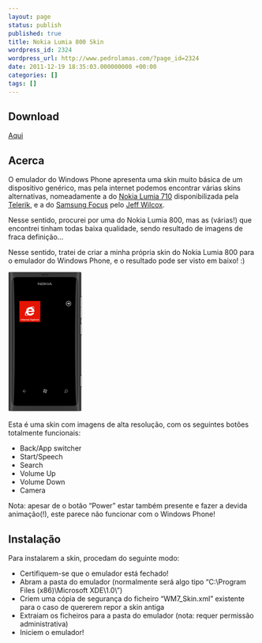 ```yaml
---
layout: page
status: publish
published: true
title: Nokia Lumia 800 Skin
wordpress_id: 2324
wordpress_url: http://www.pedrolamas.com/?page_id=2324
date: 2011-12-19 18:35:03.000000000 +00:00
categories: []
tags: []
---
```

Download
--------

[Aqui](https://www.pedrolamas.com/windows-phone/nokia-lumia-800-skin/)

Acerca
------

O emulador do Windows Phone apresenta uma skin muito básica de um dispositivo genérico, mas pela internet podemos encontrar várias skins alternativas, nomeadamente a do [Nokia Lumia 710](http://blogs.telerik.com/blogs/posts/11-10-26/welcome-nokia-lumia-wp7-emulator-skin.aspx) disponibilizada pela [Telerik](http://www.telerik.com/), e a do [Samsung Focus](http://www.jeff.wilcox.name/2011/12/my-new-windows-phone-emulator-theme/) pelo [Jeff Wilcox](http://www.jeff.wilcox.name/).

Nesse sentido, procurei por uma do Nokia Lumia 800, mas as (várias!) que encontrei tinham todas baixa qualidade, sendo resultado de imagens de fraca definição…

Nesse sentido, tratei de criar a minha própria skin do Nokia Lumia 800 para o emulador do Windows Phone, e o resultado pode ser visto em baixo! :)

[![](/wp-content/uploads/2011/12/Nokia-Lumia-800-skin-for-Windows-Phone-Emulator-thumb.png "Nokia Lumia 800 skin for Windows Phone Emulator")](/wp-content/uploads/2011/12/Nokia-Lumia-800-skin-for-Windows-Phone-Emulator.png)

Esta é uma skin com imagens de alta resolução, com os seguintes botões totalmente funcionais:

-   Back/App switcher
-   Start/Speech
-   Search
-   Volume Up
-   Volume Down
-   Camera

Nota: apesar de o botão “Power” estar também presente e fazer a devida animação(!), este parece não funcionar com o Windows Phone!

Instalação
----------

Para instalarem a skin, procedam do seguinte modo:

-   Certifiquem-se que o emulador está fechado!
-   Abram a pasta do emulador (normalmente será algo tipo “C:\\Program Files (x86)\\Microsoft XDE\\1.0\\”)
-   Criem uma cópia de segurança do ficheiro “WM7\_Skin.xml” existente para o caso de quererem repor a skin antiga
-   Extraiam os ficheiros para a pasta do emulador (nota: requer permissão administrativa)
-   Iniciem o emulador!

